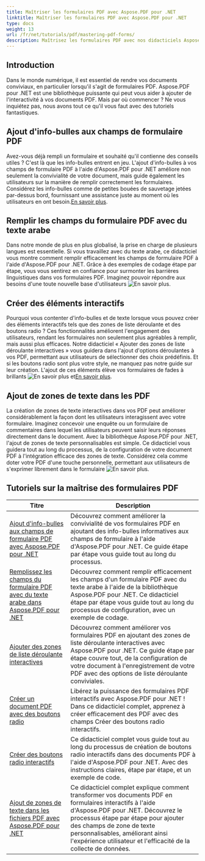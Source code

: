 ```yaml
---
title: Maîtriser les formulaires PDF avec Aspose.PDF pour .NET
linktitle: Maîtriser les formulaires PDF avec Aspose.PDF pour .NET
type: docs
weight: 13
url: /fr/net/tutorials/pdf/mastering-pdf-forms/
description: Maîtrisez les formulaires PDF avec nos didacticiels Aspose.PDF pour .NET. Apprenez à ajouter des info-bulles, à remplir des champs et à créer des composants interactifs.
---
```

## Introduction

Dans le monde numérique, il est essentiel de rendre vos documents conviviaux, en particulier lorsqu'il s'agit de formulaires PDF. Aspose.PDF pour .NET est une bibliothèque puissante qui peut vous aider à ajouter de l'interactivité à vos documents PDF. Mais par où commencer ? Ne vous inquiétez pas, nous avons tout ce qu'il vous faut avec des tutoriels fantastiques.

## Ajout d'info-bulles aux champs de formulaire PDF

 Avez-vous déjà rempli un formulaire et souhaité qu'il contienne des conseils utiles ? C'est là que les info-bulles entrent en jeu. L'ajout d'info-bulles à vos champs de formulaire PDF à l'aide d'Aspose.PDF pour .NET améliore non seulement la convivialité de votre document, mais guide également les utilisateurs sur la manière de remplir correctement les formulaires. Considérez les info-bulles comme de petites bouées de sauvetage jetées par-dessus bord, fournissant une assistance juste au moment où les utilisateurs en ont besoin.[En savoir plus](./adding-tooltips-to-pdf-form-fields/).

## Remplir les champs du formulaire PDF avec du texte arabe

Dans notre monde de plus en plus globalisé, la prise en charge de plusieurs langues est essentielle. Si vous travaillez avec du texte arabe, ce didacticiel vous montre comment remplir efficacement les champs de formulaire PDF à l'aide d'Aspose.PDF pour .NET. Grâce à des exemples de codage étape par étape, vous vous sentirez en confiance pour surmonter les barrières linguistiques dans vos formulaires PDF. Imaginez pouvoir répondre aux besoins d'une toute nouvelle base d'utilisateurs ![En savoir plus](./fill-pdf-form-fields-with-arabic-text/).

## Créer des éléments interactifs

 Pourquoi vous contenter d'info-bulles et de texte lorsque vous pouvez créer des éléments interactifs tels que des zones de liste déroulante et des boutons radio ? Ces fonctionnalités améliorent l'engagement des utilisateurs, rendant les formulaires non seulement plus agréables à remplir, mais aussi plus efficaces. Notre didacticiel « Ajouter des zones de liste déroulante interactives » vous guidera dans l'ajout d'options déroulantes à vos PDF, permettant aux utilisateurs de sélectionner des choix prédéfinis. Et si les boutons radio sont plus votre style, ne manquez pas notre guide sur leur création. L'ajout de ces éléments élève vos formulaires de fades à brillants ![En savoir plus](./add-interactive-combo-boxes/) et[En savoir plus](./create-interactive-radio-buttons/).


## Ajout de zones de texte dans les PDF

La création de zones de texte interactives dans vos PDF peut améliorer considérablement la façon dont les utilisateurs interagissent avec votre formulaire. Imaginez concevoir une enquête ou un formulaire de commentaires dans lequel les utilisateurs peuvent saisir leurs réponses directement dans le document. Avec la bibliothèque Aspose.PDF pour .NET, l'ajout de zones de texte personnalisables est simple. Ce didacticiel vous guidera tout au long du processus, de la configuration de votre document PDF à l'intégration efficace des zones de texte. Considérez cela comme doter votre PDF d'une touche personnelle, permettant aux utilisateurs de s'exprimer librement dans le formulaire ![En savoir plus](./adding-text-boxes/).

## Tutoriels sur la maîtrise des formulaires PDF
| Titre | Description |
| --- | --- | 
| [Ajout d'info-bulles aux champs de formulaire PDF avec Aspose.PDF pour .NET](./adding-tooltips-to-pdf-form-fields/) | Découvrez comment améliorer la convivialité de vos formulaires PDF en ajoutant des info-bulles informatives aux champs de formulaire à l'aide d'Aspose.PDF pour .NET. Ce guide étape par étape vous guide tout au long du processus. |  
| [Remplissez les champs du formulaire PDF avec du texte arabe dans Aspose.PDF pour .NET](./fill-pdf-form-fields-with-arabic-text/) | Découvrez comment remplir efficacement les champs d'un formulaire PDF avec du texte arabe à l'aide de la bibliothèque Aspose.PDF pour .NET. Ce didacticiel étape par étape vous guide tout au long du processus de configuration, avec un exemple de codage. |  
| [Ajouter des zones de liste déroulante interactives](./add-interactive-combo-boxes/) | Découvrez comment améliorer vos formulaires PDF en ajoutant des zones de liste déroulante interactives avec Aspose.PDF pour .NET. Ce guide étape par étape couvre tout, de la configuration de votre document à l'enregistrement de votre PDF avec des options de liste déroulante conviviales. |  
| [Créer un document PDF avec des boutons radio](./creating-pdf-document-with-radio-buttons/) | Libérez la puissance des formulaires PDF interactifs avec Aspose.PDF pour .NET ! Dans ce didacticiel complet, apprenez à créer efficacement des PDF avec des champs Créer des boutons radio interactifs. |  
| [Créer des boutons radio interactifs](./create-interactive-radio-buttons/) | Ce didacticiel complet vous guide tout au long du processus de création de boutons radio interactifs dans des documents PDF à l'aide d'Aspose.PDF pour .NET. Avec des instructions claires, étape par étape, et un exemple de code. |  
| [Ajout de zones de texte dans les fichiers PDF avec Aspose.PDF pour .NET](./adding-text-boxes/) | Ce didacticiel complet explique comment transformer vos documents PDF en formulaires interactifs à l'aide d'Aspose.PDF pour .NET. Découvrez le processus étape par étape pour ajouter des champs de zone de texte personnalisables, améliorant ainsi l'expérience utilisateur et l'efficacité de la collecte de données. |  